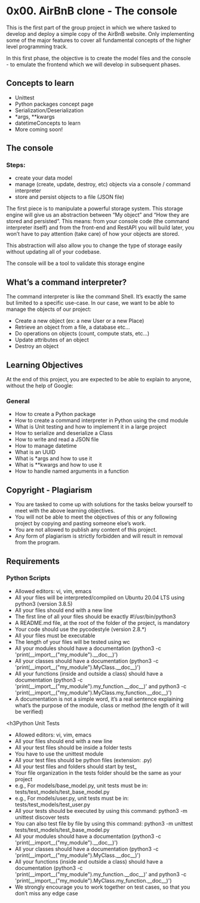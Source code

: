 <h1>0x00. AirBnB clone - The console</h1>

<p>This is the first part of the group project in which we where tasked to develop and deploy a simple copy of the AirBnB website. Only  implementing  some of the major features to cover all fundamental concepts of the higher level programming track.</p>
<p>In this first phase, the objective is to create the model files and the console - to emulate the frontend which we will develop in subsequent phases.</p>

<h2>Concepts to learn</h2>
<ul>
<li>Unittest</li>
<li>Python packages concept page</li>
<li>Serialization/Deserialization</li>
<li>*args, **kwargs</li>
<li>datetimeConcepts to learn</li>
<li>More coming soon!</li>
</ul>

<h2>The console</h2>
<h3>Steps:</h3>
<ul>
<li>create your data model
<li>manage (create, update, destroy, etc) objects via a console / command interpreter
<li>store and persist objects to a file (JSON file)
</ul>
<p>The first piece is to manipulate a powerful storage system. This storage engine will give us an abstraction between “My object” and “How they are stored and persisted”. This means: from your console code (the command interpreter itself) and from the front-end and RestAPI you will build later, you won’t have to pay attention (take care) of how your objects are stored.<br>
<p>This abstraction will also allow you to change the type of storage easily without updating all of your codebase.<br>
<p>The console will be a tool to validate this storage engine<br>

<h2>What’s a command interpreter?</h2>
<p>The command interpreter is like the command Shell. It’s exactly the same but limited to a specific use-case. In our case, we want to be able to manage the objects of our project:

<ul>
<li>Create a new object (ex: a new User or a new Place)</li>
<li>Retrieve an object from a file, a database etc…
<li>Do operations on objects (count, compute stats, etc…)
<li>Update attributes of an object
<li>Destroy an object
</ul>

<h2>Learning Objectives</h2>
<p>At the end of this project, you are expected to be able to explain to anyone, without the help of Google:</p>

<h3>General</h3>
<ul><li>How to create a Python package
<li>How to create a command interpreter in Python using the cmd module
<li>What is Unit testing and how to implement it in a large project
<li>How to serialize and deserialize a Class
<li>How to write and read a JSON file
<li>How to manage datetime
<li>What is an UUID
<li>What is *args and how to use it
<li>What is **kwargs and how to use it
<li>How to handle named arguments in a function</li></ul>

<h2>Copyright - Plagiarism</h2>
<ul><li>You are tasked to come up with solutions for the tasks below yourself to meet with the above learning objectives.
<li>You will not be able to meet the objectives of this or any following project by copying and pasting someone else’s work.
<li>You are not allowed to publish any content of this project.
<li>Any form of plagiarism is strictly forbidden and will result in removal from the program.</li></ul>

<h2>Requirements</h2>
<h3>Python Scripts</h3>
<ul><li>Allowed editors: vi, vim, emacs
<li>All your files will be interpreted/compiled on Ubuntu 20.04 LTS using python3 (version 3.8.5)
<li>All your files should end with a new line
<li>The first line of all your files should be exactly #!/usr/bin/python3
<li>A README.md file, at the root of the folder of the project, is mandatory
<li>Your code should use the pycodestyle (version 2.8.*)
<li>All your files must be executable
<li>The length of your files will be tested using wc
<li>All your modules should have a documentation (python3 -c 'print(__import__("my_module").__doc__)')
<li>All your classes should have a documentation (python3 -c 'print(__import__("my_module").MyClass.__doc__)')
<li>All your functions (inside and outside a class) should have a documentation (python3 -c 'print(__import__("my_module").my_function.__doc__)' and python3 -c 'print(__import__("my_module").MyClass.my_function.__doc__)')
<li>A documentation is not a simple word, it’s a real sentence explaining what’s the purpose of the module, class or method (the length of it will be verified)</li></ul>

<h3Python Unit Tests</h3>
<ul><li>Allowed editors: vi, vim, emacs
<li>All your files should end with a new line
<li>All your test files should be inside a folder tests
<li>You have to use the unittest module
<li>All your test files should be python files (extension: .py)
<li>All your test files and folders should start by test_
<li>Your file organization in the tests folder should be the same as your project
<li>e.g., For models/base_model.py, unit tests must be in: tests/test_models/test_base_model.py
<li>e.g., For models/user.py, unit tests must be in: tests/test_models/test_user.py
<li>All your tests should be executed by using this command: python3 -m unittest discover tests
<li>You can also test file by file by using this command: python3 -m unittest tests/test_models/test_base_model.py
<li>All your modules should have a documentation (python3 -c 'print(__import__("my_module").__doc__)')
<li>All your classes should have a documentation (python3 -c 'print(__import__("my_module").MyClass.__doc__)')
<li>All your functions (inside and outside a class) should have a documentation (python3 -c 'print(__import__("my_module").my_function.__doc__)' and python3 -c 'print(__import__("my_module").MyClass.my_function.__doc__)')
<li>We strongly encourage you to work together on test cases, so that you don’t miss any edge case</ul>
